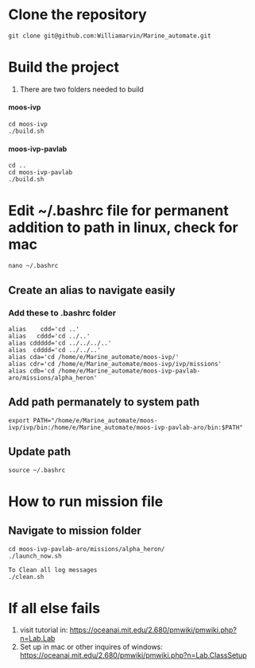 # Clone the repository
```
git clone git@github.com:Williamarvin/Marine_automate.git
```

# Build the project
1. There are two folders needed to build
 
#### moos-ivp
```
cd moos-ivp
./build.sh
```

#### moos-ivp-pavlab
```
cd ..
cd moos-ivp-pavlab
./build.sh
```

# Edit ~/.bashrc file for permanent addition to path in linux, check for mac
```
nano ~/.bashrc
```

## Create an alias to navigate easily
### Add these to .bashrc folder
```
alias    cdd='cd ..'
alias   cddd='cd ../..'
alias cddddd='cd ../../../..'
alias  cdddd='cd ../../..'
alias cda='cd /home/e/Marine_automate/moos-ivp/'
alias cdr='cd /home/e/Marine_automate/moos-ivp/ivp/missions'
alias cdb='cd /home/e/Marine_automate/moos-ivp-pavlab-aro/missions/alpha_heron'
```

## Add path permanately to system path
```
export PATH="/home/e/Marine_automate/moos-ivp/ivp/bin:/home/e/Marine_automate/moos-ivp-pavlab-aro/bin:$PATH"
```

## Update path
```
source ~/.bashrc
```

# How to run mission file
## Navigate to mission folder

```
cd moos-ivp-pavlab-aro/missions/alpha_heron/
./launch_now.sh

To Clean all log messages
./clean.sh
```

# If all else fails
1. visit tutorial in: https://oceanai.mit.edu/2.680/pmwiki/pmwiki.php?n=Lab.Lab
2. Set up in mac or other inquires of windows: https://oceanai.mit.edu/2.680/pmwiki/pmwiki.php?n=Lab.ClassSetup
